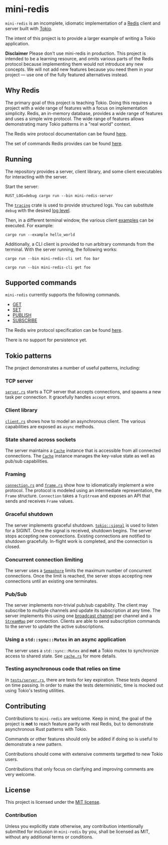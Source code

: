 # mini-redis

`mini-redis` is an incomplete, idiomatic implementation of a
[Redis](https://redis.io) client and server built with
[Tokio](https://tokio.rs).

The intent of this project is to provide a larger example of writing a Tokio
application.

**Disclaimer** Please don't use mini-redis in production. This project is
intended to be a learning resource, and omits various parts of the Redis
protocol because implementing them would not introduce any new concepts. We will
not add new features because you need them in your project — use one of the
fully featured alternatives instead.

## Why Redis

The primary goal of this project is teaching Tokio. Doing this requires a
project with a wide range of features with a focus on implementation simplicity.
Redis, an in-memory database, provides a wide range of features and uses a
simple wire protocol. The wide range of features allows demonstrating many Tokio
patterns in a "real world" context.

The Redis wire protocol documentation can be found [here](https://redis.io/topics/protocol).

The set of commands Redis provides can be found
[here](https://redis.io/commands).


## Running

The repository provides a server, client library, and some client executables
for interacting with the server.

Start the server:

```
RUST_LOG=debug cargo run --bin mini-redis-server
```

The [`tracing`](https://github.com/tokio-rs/tracing) crate is used to provide structured logs.
You can substitute `debug` with the desired [log level][level].

[level]: https://docs.rs/tracing-subscriber/latest/tracing_subscriber/filter/struct.EnvFilter.html#directives

Then, in a different terminal window, the various client [examples](examples)
can be executed. For example:

```
cargo run --example hello_world
```

Additionally, a CLI client is provided to run arbitrary commands from the
terminal. With the server running, the following works:

```
cargo run --bin mini-redis-cli set foo bar

cargo run --bin mini-redis-cli get foo
```

## Supported commands

`mini-redis` currently supports the following commands.

* [GET](https://redis.io/commands/get)
* [SET](https://redis.io/commands/set)
* [PUBLISH](https://redis.io/commands/publish)
* [SUBSCRIBE](https://redis.io/commands/subscribe)

The Redis wire protocol specification can be found
[here](https://redis.io/topics/protocol).

There is no support for persistence yet.

## Tokio patterns

The project demonstrates a number of useful patterns, including:

### TCP server

[`server.rs`](src/server.rs) starts a TCP server that accepts connections,
and spawns a new task per connection. It gracefully handles `accept` errors.

### Client library

[`client.rs`](src/client.rs) shows how to model an asynchronous client. The
various capabilities are exposed as `async` methods.

### State shared across sockets

The server maintains a [`Cache`] instance that is accessible from all connected
connections. The [`Cache`] instance manages the key-value state as well as pub/sub
capabilities.

[`Cache`]: src/cache.rs

### Framing

[`connection.rs`](src/connection.rs) and [`frame.rs`](src/frame.rs) show how to
idiomatically implement a wire protocol. The protocol is modeled using an
intermediate representation, the `Frame` structure. `Connection` takes a
`TcpStream` and exposes an API that sends and receives `Frame` values.

### Graceful shutdown

The server implements graceful shutdown. [`tokio::signal`] is used to listen for
a SIGINT. Once the signal is received, shutdown begins. The server stops
accepting new connections. Existing connections are notified to shutdown
gracefully. In-flight work is completed, and the connection is closed.

[`tokio::signal`]: https://docs.rs/tokio/*/tokio/signal/

### Concurrent connection limiting

The server uses a [`Semaphore`] limits the maximum number of concurrent
connections. Once the limit is reached, the server stops accepting new
connections until an existing one terminates.

[`Semaphore`]: https://docs.rs/tokio/*/tokio/sync/struct.Semaphore.html

### Pub/Sub

The server implements non-trivial pub/sub capability. The client may subscribe
to multiple channels and update its subscription at any time. The server
implements this using one [broadcast channel][broadcast] per channel and a
[`StreamMap`] per connection. Clients are able to send subscription commands to
the server to update the active subscriptions.

[broadcast]: https://docs.rs/tokio/*/tokio/sync/broadcast/index.html
[`StreamMap`]: https://docs.rs/tokio/*/tokio/stream/struct.StreamMap.html

### Using a `std::sync::Mutex` in an async application

The server uses a `std::sync::Mutex` and **not** a Tokio mutex to synchronize
access to shared state. See [`cache.rs`](src/cache.rs) for more details.

### Testing asynchronous code that relies on time

In [`tests/server.rs`](tests/server.rs), there are tests for key expiration.
These tests depend on time passing. In order to make the tests deterministic,
time is mocked out using Tokio's testing utilities.

## Contributing

Contributions to `mini-redis` are welcome. Keep in mind, the goal of the project
is **not** to reach feature parity with real Redis, but to demonstrate
asynchronous Rust patterns with Tokio.

Commands or other features should only be added if doing so is useful to
demonstrate a new pattern.

Contributions should come with extensive comments targetted to new Tokio users.

Contributions that only focus on clarifying and improving comments are very
welcome.

## License

This project is licensed under the [MIT license](LICENSE).

### Contribution

Unless you explicitly state otherwise, any contribution intentionally submitted
for inclusion in `mini-redis` by you, shall be licensed as MIT, without any
additional terms or conditions.
